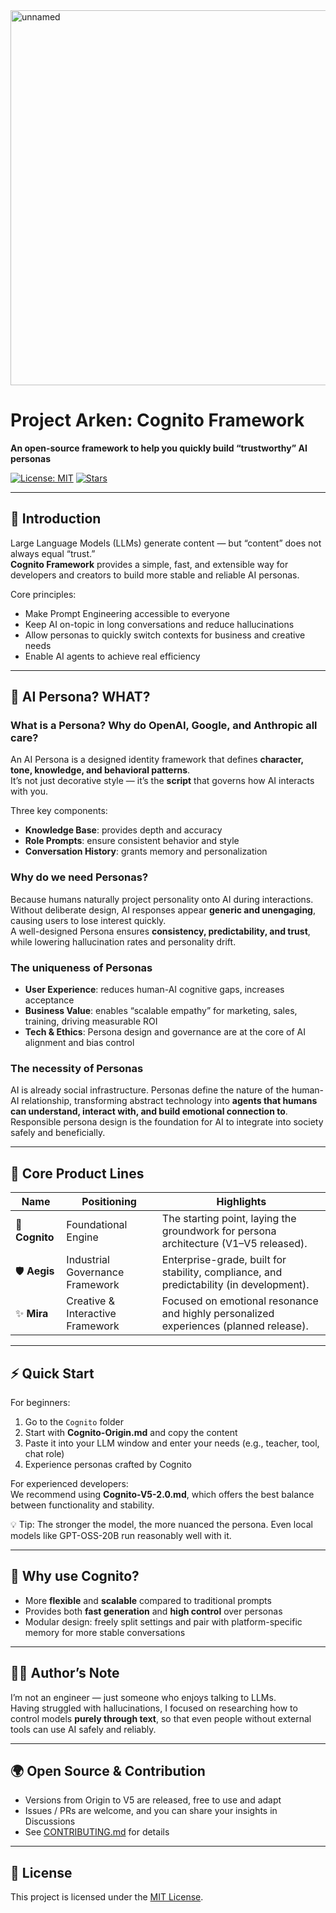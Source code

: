 <img width="600" height="600" alt="unnamed" src="https://github.com/user-attachments/assets/72d6db2e-6edf-4244-8bca-acecf6da1d85" />

# Project Arken: Cognito Framework  
**An open-source framework to help you quickly build “trustworthy” AI personas**  

[![License: MIT](https://img.shields.io/badge/License-MIT-green.svg)](./LICENSE) [![Stars](https://img.shields.io/github/stars/your-repo-name?style=social)]()  

---

## 🚀 Introduction  
Large Language Models (LLMs) generate content — but “content” does not always equal “trust.”  
**Cognito Framework** provides a simple, fast, and extensible way for developers and creators to build more stable and reliable AI personas.  

Core principles:  
- Make Prompt Engineering accessible to everyone  
- Keep AI on-topic in long conversations and reduce hallucinations  
- Allow personas to quickly switch contexts for business and creative needs  
- Enable AI agents to achieve real efficiency  

---

## 🤔 AI Persona? WHAT?  

### What is a Persona? Why do OpenAI, Google, and Anthropic all care?  
An AI Persona is a designed identity framework that defines **character, tone, knowledge, and behavioral patterns**.  
It’s not just decorative style — it’s the **script** that governs how AI interacts with you.  

Three key components:  
- **Knowledge Base**: provides depth and accuracy  
- **Role Prompts**: ensure consistent behavior and style  
- **Conversation History**: grants memory and personalization  

### Why do we need Personas?  
Because humans naturally project personality onto AI during interactions.  
Without deliberate design, AI responses appear **generic and unengaging**, causing users to lose interest quickly.  
A well-designed Persona ensures **consistency, predictability, and trust**, while lowering hallucination rates and personality drift.  

### The uniqueness of Personas  
- **User Experience**: reduces human-AI cognitive gaps, increases acceptance  
- **Business Value**: enables “scalable empathy” for marketing, sales, training, driving measurable ROI  
- **Tech & Ethics**: Persona design and governance are at the core of AI alignment and bias control  

### The necessity of Personas  
AI is already social infrastructure. Personas define the nature of the human-AI relationship, transforming abstract technology into **agents that humans can understand, interact with, and build emotional connection to**.  
Responsible persona design is the foundation for AI to integrate into society safely and beneficially.  

---

## 🧩 Core Product Lines  

| Name | Positioning | Highlights |  
|------|-------------|------------|  
| 🔶 **Cognito** | Foundational Engine | The starting point, laying the groundwork for persona architecture (V1–V5 released). |  
| 🛡️ **Aegis** | Industrial Governance Framework | Enterprise-grade, built for stability, compliance, and predictability (in development). |  
| ✨ **Mira** | Creative & Interactive Framework | Focused on emotional resonance and highly personalized experiences (planned release). |  

---

## ⚡ Quick Start  

For beginners:
1. Go to the `Cognito` folder  
2. Start with **Cognito-Origin.md** and copy the content  
3. Paste it into your LLM window and enter your needs (e.g., teacher, tool, chat role)  
4. Experience personas crafted by Cognito  

For experienced developers:  
We recommend using **Cognito-V5-2.0.md**, which offers the best balance between functionality and stability.  

💡 Tip: The stronger the model, the more nuanced the persona. Even local models like GPT-OSS-20B run reasonably well with it.  

---

## 📢 Why use Cognito?  
- More **flexible** and **scalable** compared to traditional prompts  
- Provides both **fast generation** and **high control** over personas  
- Modular design: freely split settings and pair with platform-specific memory for more stable conversations  

---

## 👨‍💻 Author’s Note  
I’m not an engineer — just someone who enjoys talking to LLMs.  
Having struggled with hallucinations, I focused on researching how to control models **purely through text**, so that even people without external tools can use AI safely and reliably.  

---

## 🌍 Open Source & Contribution  
- Versions from Origin to V5 are released, free to use and adapt  
- Issues / PRs are welcome, and you can share your insights in Discussions  
- See [CONTRIBUTING.md](./CONTRIBUTING.md) for details  

---

## 📜 License  
This project is licensed under the [MIT License](./LICENSE).  
